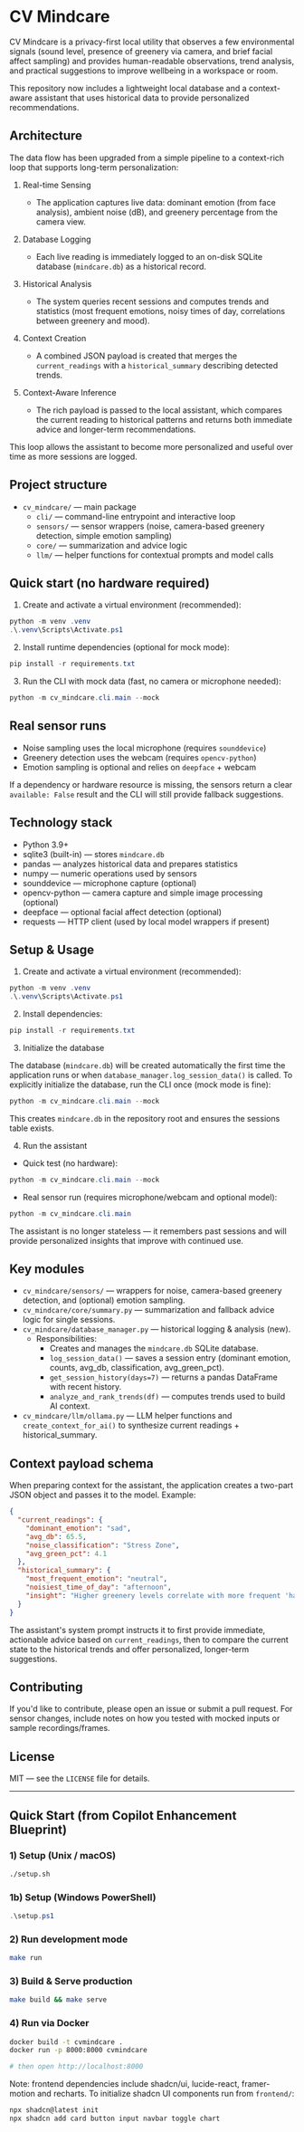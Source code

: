 # CV Mindcare

CV Mindcare is a privacy-first local utility that observes a few environmental signals (sound level, presence of greenery via camera, and brief facial affect sampling) and provides human-readable observations, trend analysis, and practical suggestions to improve wellbeing in a workspace or room.

This repository now includes a lightweight local database and a context-aware assistant that uses historical data to provide personalized recommendations.

## Architecture

The data flow has been upgraded from a simple pipeline to a context-rich loop that supports long-term personalization:

1. Real-time Sensing
   - The application captures live data: dominant emotion (from face analysis), ambient noise (dB), and greenery percentage from the camera view.

2. Database Logging
   - Each live reading is immediately logged to an on-disk SQLite database (`mindcare.db`) as a historical record.

3. Historical Analysis
   - The system queries recent sessions and computes trends and statistics (most frequent emotions, noisy times of day, correlations between greenery and mood).

4. Context Creation
   - A combined JSON payload is created that merges the `current_readings` with a `historical_summary` describing detected trends.

5. Context-Aware Inference
   - The rich payload is passed to the local assistant, which compares the current reading to historical patterns and returns both immediate advice and longer-term recommendations.

This loop allows the assistant to become more personalized and useful over time as more sessions are logged.

## Project structure

- `cv_mindcare/` — main package
  - `cli/` — command-line entrypoint and interactive loop
  - `sensors/` — sensor wrappers (noise, camera-based greenery detection, simple emotion sampling)
  - `core/` — summarization and advice logic
  - `llm/` — helper functions for contextual prompts and model calls

## Quick start (no hardware required)

1. Create and activate a virtual environment (recommended):

```powershell
python -m venv .venv
.\.venv\Scripts\Activate.ps1
```

2. Install runtime dependencies (optional for mock mode):

```powershell
pip install -r requirements.txt
```

3. Run the CLI with mock data (fast, no camera or microphone needed):

```powershell
python -m cv_mindcare.cli.main --mock
```

## Real sensor runs

- Noise sampling uses the local microphone (requires `sounddevice`)
- Greenery detection uses the webcam (requires `opencv-python`)
- Emotion sampling is optional and relies on `deepface` + webcam

If a dependency or hardware resource is missing, the sensors return a clear `available: False` result and the CLI will still provide fallback suggestions.

## Technology stack

- Python 3.9+
- sqlite3 (built-in) — stores `mindcare.db`
- pandas — analyzes historical data and prepares statistics
- numpy — numeric operations used by sensors
- sounddevice — microphone capture (optional)
- opencv-python — camera capture and simple image processing (optional)
- deepface — optional facial affect detection (optional)
- requests — HTTP client (used by local model wrappers if present)

## Setup & Usage

1) Create and activate a virtual environment (recommended):

```powershell
python -m venv .venv
.\.venv\Scripts\Activate.ps1
```

2) Install dependencies:

```powershell
pip install -r requirements.txt
```

3) Initialize the database

The database (`mindcare.db`) will be created automatically the first time the application runs or when `database_manager.log_session_data()` is called. To explicitly initialize the database, run the CLI once (mock mode is fine):

```powershell
python -m cv_mindcare.cli.main --mock
```

This creates `mindcare.db` in the repository root and ensures the sessions table exists.

4) Run the assistant

- Quick test (no hardware):

```powershell
python -m cv_mindcare.cli.main --mock
```

- Real sensor run (requires microphone/webcam and optional model):

```powershell
python -m cv_mindcare.cli.main
```

The assistant is no longer stateless — it remembers past sessions and will provide personalized insights that improve with continued use.

## Key modules

- `cv_mindcare/sensors/` — wrappers for noise, camera-based greenery detection, and (optional) emotion sampling.
- `cv_mindcare/core/summary.py` — summarization and fallback advice logic for single sessions.
- `cv_mindcare/database_manager.py` — historical logging & analysis (new).
  - Responsibilities:
    - Creates and manages the `mindcare.db` SQLite database.
    - `log_session_data()` — saves a session entry (dominant emotion, counts, avg_db, classification, avg_green_pct).
    - `get_session_history(days=7)` — returns a pandas DataFrame with recent history.
    - `analyze_and_rank_trends(df)` — computes trends used to build AI context.
- `cv_mindcare/llm/ollama.py` — LLM helper functions and `create_context_for_ai()` to synthesize current readings + historical_summary.

## Context payload schema

When preparing context for the assistant, the application creates a two-part JSON object and passes it to the model. Example:

```json
{
  "current_readings": {
    "dominant_emotion": "sad",
    "avg_db": 65.5,
    "noise_classification": "Stress Zone",
    "avg_green_pct": 4.1
  },
  "historical_summary": {
    "most_frequent_emotion": "neutral",
    "noisiest_time_of_day": "afternoon",
    "insight": "Higher greenery levels correlate with more frequent 'happy' emotions in your history."
  }
}
```

The assistant's system prompt instructs it to first provide immediate, actionable advice based on `current_readings`, then to compare the current state to the historical trends and offer personalized, longer-term suggestions.

## Contributing

If you'd like to contribute, please open an issue or submit a pull request. For sensor changes, include notes on how you tested with mocked inputs or sample recordings/frames.

## License

MIT — see the `LICENSE` file for details.

---

## Quick Start (from Copilot Enhancement Blueprint)

### 1) Setup (Unix / macOS)

```bash
./setup.sh
```

### 1b) Setup (Windows PowerShell)

```powershell
.\setup.ps1
```

### 2) Run development mode

```bash
make run
```

### 3) Build & Serve production

```bash
make build && make serve
```

### 4) Run via Docker

```bash
docker build -t cvmindcare .
docker run -p 8000:8000 cvmindcare

# then open http://localhost:8000
```

Note: frontend dependencies include shadcn/ui, lucide-react, framer-motion and recharts. To initialize shadcn UI components run from `frontend/`:

```bash
npx shadcn@latest init
npx shadcn add card button input navbar toggle chart
```

